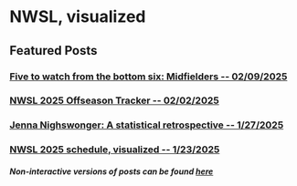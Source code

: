 # NWSL, visualized

## Featured Posts

### [Five to watch from the bottom six: Midfielders -- 02/09/2025](player/midfielders.html)

### [NWSL 2025 Offseason Tracker -- 02/02/2025](schedule/offseason.html)

### [Jenna Nighswonger: A statistical retrospective -- 1/27/2025](player/nighswonger.html)

### [NWSL 2025 schedule, visualized -- 1/23/2025](schedule/schedule.html)

##### Non-interactive versions of posts can be found [here](https://www.reddit.com/user/ajsportstat/submitted/)
